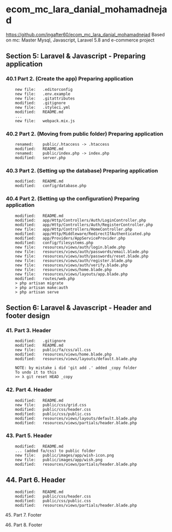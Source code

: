 # ecom_mc_lara_danial_mohamadnejad

https://github.com/ingafter60/ecom_mc_lara_danial_mohamadnejad
Based on mc: Master Mysql, Javascript, Laravel 5.8 and e-commerce project

## Section 5: Laravel & Javascript - Preparing application

### 40.1 Part 2. (Create the app) Preparing application

    	new file:   .editorconfig
        new file:   .env.example
        new file:   .gitattributes
        modified:   .gitignore
        new file:   .styleci.yml
        modified:   README.md
        ...
        new file:   webpack.mix.js

### 40.2 Part 2. (Moving from public folder) Preparing application

        renamed:    public/.htaccess -> .htaccess
        modified:   README.md
        renamed:    public/index.php -> index.php
        modified:   server.php

### 40.3 Part 2. (Setting up the database) Preparing application

        modified:   README.md
        modified:   config/database.php

### 40.4 Part 2. (Setting up the configuration) Preparing application

        modified:   README.md
        modified:   app/Http/Controllers/Auth/LoginController.php
        modified:   app/Http/Controllers/Auth/RegisterController.php
        new file:   app/Http/Controllers/HomeController.php
        modified:   app/Http/Middleware/RedirectIfAuthenticated.php
        modified:   app/Providers/AppServiceProvider.php
        modified:   config/filesystems.php
        new file:   resources/views/auth/login.blade.php
        new file:   resources/views/auth/passwords/email.blade.php
        new file:   resources/views/auth/passwords/reset.blade.php
        new file:   resources/views/auth/register.blade.php
        new file:   resources/views/auth/verify.blade.php
        new file:   resources/views/home.blade.php
        new file:   resources/views/layouts/app.blade.php
        modified:   routes/web.php
        > php artisan migrate
        > php artisan make:auth
        > php artisan serve

## Section 6: Laravel & Javascript - Header and footer design

### 41. Part 3. Header

        modified:   .gitignore
        modified:   README.md
        new file:   public/fa/css/all.css
        modified:   resources/views/home.blade.php
        modified:   resources/views/layouts/default.blade.php

        NOTE: by mistake i did 'git add .' added _copy folder
        To undo it to this
        >> λ git reset HEAD _copy

### 42. Part 4. Header

        modified:   README.md
        new file:   public/css/grid.css
        modified:   public/css/header.css
        modified:   public/css/public.css
        modified:   resources/views/layouts/default.blade.php
        modified:   resources/views/partials/header.blade.php

### 43. Part 5. Header

        modified:   README.md
        ... (added fa/css) to public folder
        new file:   public/images/app/wish-icon.png
        new file:   public/images/app/wish.png
        modified:   resources/views/partials/header.blade.php

## 44. Part 6. Header

        modified:   README.md
        modified:   public/css/header.css
        modified:   public/css/public.css
        modified:   resources/views/partials/header.blade.php

45. Part 7. Footer

46. Part 8. Footer
